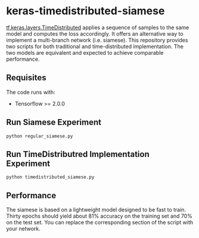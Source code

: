 # keras-timedistributed-siamese

[tf.keras.layers.TimeDistributed](https://www.tensorflow.org/api_docs/python/tf/keras/layers/TimeDistributed) applies a sequence of samples to the same model and computes the loss accordingly.
It offers an alternative way to implement a multi-branch network (i.e. siamese).
This repository provides two scripts for both traditional and time-distributed implementation.
The two models are equivalent and expected to achieve comparable performance.

## Requisites
The code runs with: 

+ Tensorflow >= 2.0.0

## Run Siamese Experiment
```
python regular_siamese.py
```

## Run TimeDistributred Implementation Experiment
```
python timedistributed_siamese.py
```

## Performance
The siamese is based on a lightweight model designed to be fast to train. 
Thirty epochs should yield about 81% accuracy on the training set and 70% on the test set.
You can replace the corresponding section of the script with your network.
